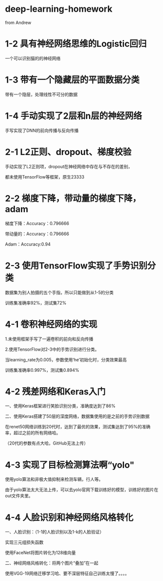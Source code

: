 # deep-learning-homework
from Andrew 

# 1-2 具有神经网络思维的Logistic回归
一个可以识别猫的的神经网络

# 1-3 带有一个隐藏层的平面数据分类
带有一个隐层，处理线性不可分的数据

# 1-4 手动实现了2层和n层的神经网络
手写实现了DNN的前向传播与反向传播

# 2-1 L2正则、dropout、梯度校验
手动实现了L2正则项，dropout在神经网络中存在与不存在的差别，

都未使用TensorFlow等框架，原生23333

# 2-2 梯度下降，带动量的梯度下降，adam

梯度下降：Accuracy：0.796666

带动量的：Accuracy：0.796666

Adam：Accuracy:0.94

# 2-3 使用TensorFlow实现了手势识别分类
数据集为别人拍摄的五个手指，所以只能做到从1-5的分类

训练集准确率92%，测试集72%

# 4-1 卷积神经网络的实现
1.未使用框架手写了一遍卷积的前向和反向传播

2.使用TensorFlow对2-3中的手势识别进行分类。

当learning_rate为0.005，参数使用‘he’初始化时，分类效果最高

训练集准确率0.997%，测试集0.894%

# 4-2 残差网络和Keras入门
一、使用Keras框架进行笑脸识别分类，准确度达到了86%

二、使用Keras搭建了50层的深度网络，数据集使用的是之前的手势识别数据

在renet50网络训练到20代时，达到了最优的效果，测试集达到了95%的准确率，超过之前的所有网络哈。

（20代的参数有点大哈，GitHub无法上传）

# 4-3 实现了目标检测算法啊“yolo"
使用yolo算法和非极大值抑制来检测车辆，行人等。

由于yolo算法太大无法上传，可以去yolo官网下载训练好的模型，训练好的图片在out文件夹里。

# 4-4 人脸识别和神经网络风格转化
一、人脸识别：（1-1的人脸识别以及1-k的人脸验证）

实现三元组损失函数

使用FaceNet将图片转化为128维向量

二、神经网络风格转化：将两个图片“叠加”在一起

使用VGG-19网络迁移学习哈、要不深层特征自己训练太慢了。。。。

